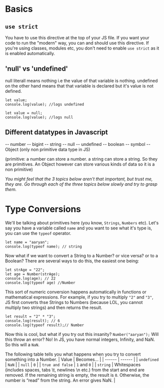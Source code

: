 # Basics
##  `use strict` 
You have to use this directive at the top of your JS file. If you want your code to run the "modern" way, you can and should use this directive. If you're using classes, modules etc, you don't need to enable `use strict` as it is enabled automatically. 

## 'null' vs 'undefined'
null literall means nothing i.e the value of that variable is nothing. undefined on the other hand means that that variable is declared but it's value is not defined.

```
let value;
console.log(value); //logs undefined
```

```
let value = null;
console.log(value); //logs null
```

## Different datatypes in Javascript
-- number
-- bigint
-- string
-- null
-- undefined
-- boolean
-- symbol
-- Object (only non primitive data type in JS)

(primitive: a number can store a number. a string can store a string. So they are primitives. An Object however can store various kinds of data so it is a non primitive)

_You might feel that the 3 topics below aren't that important, but trust me, they are. Go through each of the three topics below slowly and try to grasp them._
# Type Conversions
We'll be talking about primitives here (you know, `Strings`, `Numbers` etc). 
Let's say you have a variable called `name` and you want to see what it's type is, you can use the `typeof` operator.

```
let name = "aaryan";
console.log(typeof name); // string
```

Now what if we want to convert a String to a Number? or vice versa? or to a Boolean? 
There are several ways to do this, the easiest one being: 
```
let strAge = "22";
let age = Number(strAge);
console.log(age); // 22
console.log(typeof age) //Number
```
This sort of numeric conversion happens automatically in functions or mathematical expressions. For example, if you try to multiply `"2"` and `"3"`, JS first converts thse Strings to Numbers (because LOL, you cannot multiply two strings) and then returns the result. 

``` 
let result = "2" * "3";
console.log(result); // 6
console.log(typeof result);// Number
```

Now this is cool, but what if you try out this insanity?
`Number("aaryan");`
Will this throw an error? No! In JS, you have normal integers, Infinity, and NaN. So this will a `NaN`.

The following table tells you what happens when you try to convert something into a Number.
| Value | Becomes... |
| ------ | ------ |
| `undefined` | `NaN` |
| `null` | `0` |
| `true and false` | `1` and `0` |
| `string` | Whitespaces (includes spaces, tabs \t, newlines \n etc.) from the start and end are removed. If the remaining string is empty, the result is `0`. Otherwise, the number is “read” from the string. An error gives NaN. |



